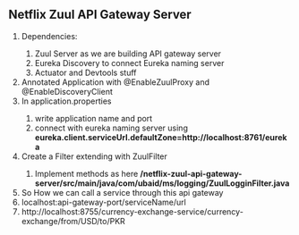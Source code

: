 <h2>Netflix Zuul API Gateway Server</h2>
<ol>
	<li>Dependencies: </li>
	<ol>
		<li>Zuul Server as we are building API gateway server</li>
		<li>Eureka Discovery to connect Eureka naming server</li>
		<li>Actuator and Devtools stuff</li>		
	</ol>
	<li>Annotated Application with @EnableZuulProxy and @EnableDiscoveryClient</li>
	<li>In application.properties</li>
	<ol>
		<li>write application name and port</li>
		<li>connect with eureka naming server using <strong>eureka.client.serviceUrl.defaultZone=http://localhost:8761/eureka</strong></li>
	</ol>
	<li>Create a Filter extending with ZuulFilter</li>
	<ol>
		<li>Implement methods as here <strong>/netflix-zuul-api-gateway-server/src/main/java/com/ubaid/ms/logging/ZuulLogginFilter.java</strong></li>
	</ol>
	<li>So How we can call a service through this api gateway</li>
	<li>localhost:api-gateway-port/serviceName/url</li>
	<li>http://localhost:8755/currency-exchange-service/currency-exchange/from/USD/to/PKR</li>
</ol>